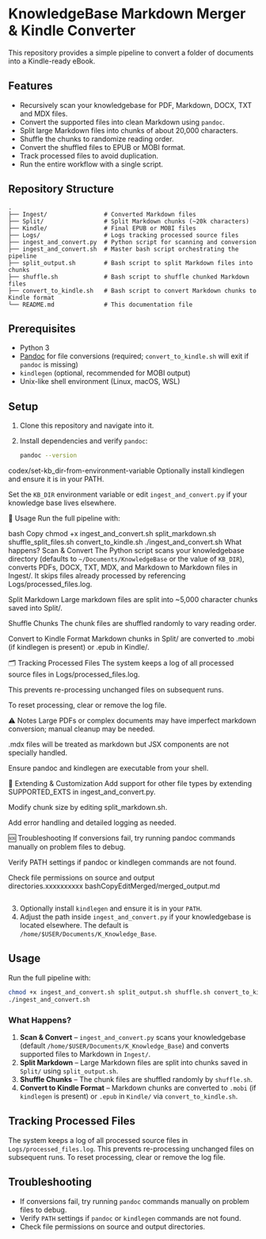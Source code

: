 # KnowledgeBase Markdown Merger & Kindle Converter

This repository provides a simple pipeline to convert a folder of documents into a Kindle-ready eBook.

## Features

- Recursively scan your knowledgebase for PDF, Markdown, DOCX, TXT and MDX files.
- Convert the supported files into clean Markdown using `pandoc`.
- Split large Markdown files into chunks of about 20,000 characters.
- Shuffle the chunks to randomize reading order.
- Convert the shuffled files to EPUB or MOBI format.
- Track processed files to avoid duplication.
- Run the entire workflow with a single script.

## Repository Structure

```text
.
├── Ingest/                # Converted Markdown files
├── Split/                 # Split Markdown chunks (~20k characters)
├── Kindle/                # Final EPUB or MOBI files
├── Logs/                  # Logs tracking processed source files
├── ingest_and_convert.py  # Python script for scanning and conversion
├── ingest_and_convert.sh  # Master bash script orchestrating the pipeline
├── split_output.sh        # Bash script to split Markdown files into chunks
├── shuffle.sh             # Bash script to shuffle chunked Markdown files
├── convert_to_kindle.sh   # Bash script to convert Markdown chunks to Kindle format
└── README.md              # This documentation file
```

## Prerequisites

- Python 3
- [Pandoc](https://pandoc.org/installing.html) for file conversions (required; `convert_to_kindle.sh` will exit if `pandoc` is missing)
- `kindlegen` (optional, recommended for MOBI output)
- Unix-like shell environment (Linux, macOS, WSL)

## Setup

1. Clone this repository and navigate into it.
2. Install dependencies and verify `pandoc`:

   ```bash
   pandoc --version
 codex/set-kb_dir-from-environment-variable
   Optionally install kindlegen and ensure it is in your PATH.
   
   Set the ``KB_DIR`` environment variable or edit ``ingest_and_convert.py`` if your knowledge base lives elsewhere.
   
   🚀 Usage
   Run the full pipeline with:
   
   bash
   Copy
   chmod +x ingest_and_convert.sh split_markdown.sh shuffle_split_files.sh convert_to_kindle.sh
   ./ingest_and_convert.sh
   What happens?
   Scan & Convert
   The Python script scans your knowledgebase directory (defaults to ``~/Documents/KnowledgeBase`` or the value of ``KB_DIR``), converts PDFs, DOCX, TXT, MDX, and Markdown to Markdown files in Ingest/.
   It skips files already processed by referencing Logs/processed_files.log.
   
   Split Markdown
   Large markdown files are split into ~5,000 character chunks saved into Split/.
   
   Shuffle Chunks
   The chunk files are shuffled randomly to vary reading order.
   
   Convert to Kindle Format
   Markdown chunks in Split/ are converted to .mobi (if kindlegen is present) or .epub in Kindle/.
   
   🗂️ Tracking Processed Files
   The system keeps a log of all processed source files in Logs/processed_files.log.
   
   This prevents re-processing unchanged files on subsequent runs.
   
   To reset processing, clear or remove the log file.
   
   ⚠️ Notes
   Large PDFs or complex documents may have imperfect markdown conversion; manual cleanup may be needed.
   
   .mdx files will be treated as markdown but JSX components are not specially handled.
   
   Ensure pandoc and kindlegen are executable from your shell.
   
   🧩 Extending & Customization
   Add support for other file types by extending SUPPORTED_EXTS in ingest_and_convert.py.
   
   Modify chunk size by editing split_markdown.sh.
   
   Add error handling and detailed logging as needed.
   
   🆘 Troubleshooting
   If conversions fail, try running pandoc commands manually on problem files to debug.
   
   Verify PATH settings if pandoc or kindlegen commands are not found.
   
   Check file permissions on source and output directories.xxxxxxxxxx bashCopyEditMerged/merged_output.md
   ```

   ```
3. Optionally install `kindlegen` and ensure it is in your `PATH`.
4. Adjust the path inside `ingest_and_convert.py` if your knowledgebase is located elsewhere. The default is `/home/$USER/Documents/K_Knowledge_Base`.

## Usage

Run the full pipeline with:

```bash
chmod +x ingest_and_convert.sh split_output.sh shuffle.sh convert_to_kindle.sh
./ingest_and_convert.sh
```

### What Happens?

1. **Scan & Convert** – `ingest_and_convert.py` scans your knowledgebase (default `/home/$USER/Documents/K_Knowledge_Base`) and converts supported files to Markdown in `Ingest/`.
2. **Split Markdown** – Large Markdown files are split into chunks saved in `Split/` using `split_output.sh`.
3. **Shuffle Chunks** – The chunk files are shuffled randomly by `shuffle.sh`.
4. **Convert to Kindle Format** – Markdown chunks are converted to `.mobi` (if `kindlegen` is present) or `.epub` in `Kindle/` via `convert_to_kindle.sh`.

## Tracking Processed Files

The system keeps a log of all processed source files in `Logs/processed_files.log`. This prevents re-processing unchanged files on subsequent runs. To reset processing, clear or remove the log file.

## Troubleshooting

- If conversions fail, try running `pandoc` commands manually on problem files to debug.
- Verify `PATH` settings if `pandoc` or `kindlegen` commands are not found.
- Check file permissions on source and output directories.

